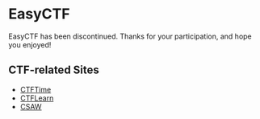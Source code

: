 EasyCTF
=======

EasyCTF has been discontinued. Thanks for your participation, and hope you enjoyed!

CTF-related Sites
-----------------

  - [CTFTime](https://ctftime.org/)
  - [CTFLearn](https://ctflearn.com/)
  - [CSAW](https://csaw.engineering.nyu.edu/)

